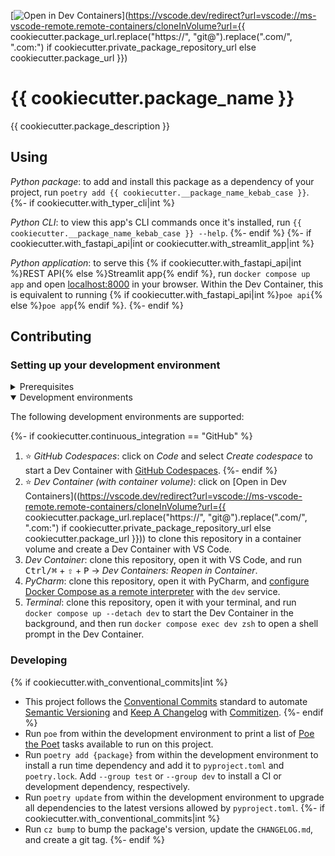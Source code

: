 [![Open in Dev Containers](https://img.shields.io/static/v1?label=Dev%20Containers&message=Open&color=blue&logo=visualstudiocode)](https://vscode.dev/redirect?url=vscode://ms-vscode-remote.remote-containers/cloneInVolume?url={{ cookiecutter.package_url.replace("https://", "git@").replace(".com/", ".com:") if cookiecutter.private_package_repository_url else cookiecutter.package_url }})

# {{ cookiecutter.package_name }}

{{ cookiecutter.package_description }}

## Using

_Python package_: to add and install this package as a dependency of your project, run `poetry add {{ cookiecutter.__package_name_kebab_case }}`.
{%- if cookiecutter.with_typer_cli|int %}

_Python CLI_: to view this app's CLI commands once it's installed, run `{{ cookiecutter.__package_name_kebab_case }} --help`.
{%- endif %}
{%- if cookiecutter.with_fastapi_api|int or cookiecutter.with_streamlit_app|int %}

_Python application_: to serve this {% if cookiecutter.with_fastapi_api|int %}REST API{% else %}Streamlit app{% endif %}, run `docker compose up app` and open [localhost:8000](http://localhost:8000) in your browser. Within the Dev Container, this is equivalent to running {% if cookiecutter.with_fastapi_api|int %}`poe api`{% else %}`poe app`{% endif %}.
{%- endif %}

## Contributing

### Setting up your development environment

<details>
<summary>Prerequisites</summary>

<details>
<summary>1. Set up Git to use SSH</summary>

{% if cookiecutter.continuous_integration == "GitLab" -%}
1. [Generate an SSH key](https://docs.gitlab.com/ee/ssh/README.html#generate-an-ssh-key-pair) and [add the SSH key to your GitLab account](https://docs.gitlab.com/ee/ssh/README.html#add-an-ssh-key-to-your-gitlab-account).
{%- else -%}
1. [Generate an SSH key](https://docs.github.com/en/authentication/connecting-to-github-with-ssh/generating-a-new-ssh-key-and-adding-it-to-the-ssh-agent#generating-a-new-ssh-key) and [add the SSH key to your GitHub account](https://docs.github.com/en/authentication/connecting-to-github-with-ssh/adding-a-new-ssh-key-to-your-github-account).
{%- endif %}
1. Configure SSH to automatically load your SSH keys:
    ```sh
    cat << EOF >> ~/.ssh/config
    Host *
      AddKeysToAgent yes
      IgnoreUnknown UseKeychain
      UseKeychain yes
    EOF
    ```

</details>

<details>
<summary>2. Install Docker</summary>

1. [Install Docker Desktop](https://www.docker.com/get-started).
    - Enable _Use Docker Compose V2_ in Docker Desktop's preferences window.
    - _Linux only_:
        - [Configure Docker to use the BuildKit build system](https://docs.docker.com/build/buildkit/#getting-started). On macOS and Windows, BuildKit is enabled by default in Docker Desktop.
        - Export your user's user id and group id so that [files created in the Dev Container are owned by your user](https://github.com/moby/moby/issues/3206):
            ```sh
            cat << EOF >> ~/.bashrc
            export UID=$(id --user)
            export GID=$(id --group)
            {%- if cookiecutter.private_package_repository_name %}
            export POETRY_AUTH_TOML_PATH="~/.config/pypoetry/auth.toml"
            {%- endif %}
            EOF
            ```
    {%- if cookiecutter.private_package_repository_name %}
    - _Windows only_:
        - Export the location of your private package repository credentials so that Docker Compose can load these as a [build and run time secret](https://docs.docker.com/compose/compose-file/compose-file-v3/#secrets-configuration-reference):
            ```bat
            setx POETRY_AUTH_TOML_PATH %APPDATA%\pypoetry\auth.toml
            ```
    {%- endif %}

</details>

<details>
<summary>3. Install VS Code or PyCharm</summary>

1. [Install VS Code](https://code.visualstudio.com/) and [VS Code's Dev Containers extension](https://marketplace.visualstudio.com/items?itemName=ms-vscode-remote.remote-containers). Alternatively, install [PyCharm](https://www.jetbrains.com/pycharm/download/).
2. _Optional:_ install a [Nerd Font](https://www.nerdfonts.com/font-downloads) such as [FiraCode Nerd Font](https://github.com/ryanoasis/nerd-fonts/tree/master/patched-fonts/FiraCode) and [configure VS Code](https://github.com/tonsky/FiraCode/wiki/VS-Code-Instructions) or [configure PyCharm](https://github.com/tonsky/FiraCode/wiki/Intellij-products-instructions) to use it.

</details>
{%- if cookiecutter.private_package_repository_name %}

<details>
<summary>4. Configure Poetry to use the private package repository</summary>

{% if cookiecutter.continuous_integration == "GitLab" -%}
1. [Create a personal access token](https://docs.gitlab.com/ee/user/profile/personal_access_tokens.html#create-a-personal-access-token) with the `api` scope and use it to [add your private package repository credentials to your Poetry's `auth.toml` file](https://python-poetry.org/docs/repositories/#configuring-credentials):
    ```toml
    # Linux:   ~/.config/pypoetry/auth.toml
    # macOS:   ~/Library/Preferences/pypoetry/auth.toml
    # Windows: C:\Users\%USERNAME%\AppData\Roaming\pypoetry\auth.toml
    [http-basic.{{ cookiecutter.private_package_repository_name|slugify }}]
    username = "{personal access token name}"
    password = "{personal access token}"
    ```
{%- else -%}
1. [Add your private package repository credentials to your Poetry's `auth.toml` file](https://python-poetry.org/docs/repositories/#configuring-credentials):
    ```toml
    # Linux:   ~/.config/pypoetry/auth.toml
    # macOS:   ~/Library/Preferences/pypoetry/auth.toml
    # Windows: C:\Users\%USERNAME%\AppData\Roaming\pypoetry\auth.toml
    [http-basic.{{ cookiecutter.private_package_repository_name|slugify }}]
    username = "{username}"
    password = "{password}"
    ```
{%- endif %}

</details>
{%- endif %}

</details>

<details open>
<summary>Development environments</summary>

The following development environments are supported:

{%- if cookiecutter.continuous_integration == "GitHub" %}
1. ⭐️ _GitHub Codespaces_: click on _Code_ and select _Create codespace_ to start a Dev Container with [GitHub Codespaces](https://github.com/features/codespaces).
{%- endif %}
1. ⭐️ _Dev Container (with container volume)_: click on [Open in Dev Containers]((https://vscode.dev/redirect?url=vscode://ms-vscode-remote.remote-containers/cloneInVolume?url={{ cookiecutter.package_url.replace("https://", "git@").replace(".com/", ".com:") if cookiecutter.private_package_repository_url else cookiecutter.package_url }})) to clone this repository in a container volume and create a Dev Container with VS Code.
1. _Dev Container_: clone this repository, open it with VS Code, and run <kbd>Ctrl/⌘</kbd> + <kbd>⇧</kbd> + <kbd>P</kbd> → _Dev Containers: Reopen in Container_.
1. _PyCharm_: clone this repository, open it with PyCharm, and [configure Docker Compose as a remote interpreter](https://www.jetbrains.com/help/pycharm/using-docker-compose-as-a-remote-interpreter.html#docker-compose-remote) with the `dev` service.
1. _Terminal_: clone this repository, open it with your terminal, and run `docker compose up --detach dev` to start the Dev Container in the background, and then run `docker compose exec dev zsh` to open a shell prompt in the Dev Container.

</details>

### Developing
{% if cookiecutter.with_conventional_commits|int %}
- This project follows the [Conventional Commits](https://www.conventionalcommits.org/) standard to automate [Semantic Versioning](https://semver.org/) and [Keep A Changelog](https://keepachangelog.com/) with [Commitizen](https://github.com/commitizen-tools/commitizen).
{%- endif %}
- Run `poe` from within the development environment to print a list of [Poe the Poet](https://github.com/nat-n/poethepoet) tasks available to run on this project.
- Run `poetry add {package}` from within the development environment to install a run time dependency and add it to `pyproject.toml` and `poetry.lock`. Add `--group test` or `--group dev` to install a CI or development dependency, respectively.
- Run `poetry update` from within the development environment to upgrade all dependencies to the latest versions allowed by `pyproject.toml`.
{%- if cookiecutter.with_conventional_commits|int %}
- Run `cz bump` to bump the package's version, update the `CHANGELOG.md`, and create a git tag.
{%- endif %}

</details>
